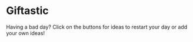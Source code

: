 # Giftastic
Having a bad day?  Click on the buttons for ideas to restart your day or add your own ideas!
